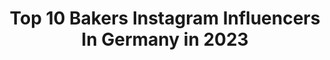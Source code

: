 ---
title: Top 10 Bakers Instagram Influencers In Germany in 2023
description: >-
  Find top bakers Instagram influencers in Germany in 2023. Most popular hashtags: #bakersgonnabake #thebakefeed #bakersofinstagram #backenistliebe.
platform: Instagram
hits: 537
text_top: See the most popular Instagram profiles on inBeat.
text_bottom: Our platform holds 537 Instagram influencers like this in Germany for you to collaborate.
profiles:
  - username: "john_whaite"
    fullname: >-
      John Whaite
    bio: >-
      📚 Cookery writer and baker. 🏆 #gbbo #gbbs winner 2012. 📺 @packedlunchc4 🏫 cookery school: @johnwhaiteskitchen 🏳️‍🌈
    location: "Germany"
    followers: 87398
    engagement: 251
    commentsToLikes: 0.027703
    id: ck6ttzuuvdi8i0j71tf290vbw
    verified: true
    hashtags: "#bakersofinstagram, #bakersgonnabake, #pastry, #homebaker"
  - username: "katjas_tortenfabrik"
    fullname: >-
      
    bio: >-
      Hobby baker Mom of 2 Fragen gern per pn
    location: "Germany"
    followers: 2685
    engagement: 1136
    commentsToLikes: 0.082362
    id: ck6tt9vjt9fjh0j71j6dhc6wa
    verified: false
    hashtags: "#stripedcake, #faultlinecake, #cupcakesofinstagram, #foodblogliebebacken"
  - username: "cloedis_sweet_corner"
    fullname: >-
      Claudia
    bio: >-
      Weekendbaker and hobby-photographer from Niedersachsen / Germany 🍦🍰🍨📸📷
    location: "Germany"
    followers: 4044
    engagement: 2405
    commentsToLikes: 0.191051
    id: ck55mjmn844420i1194i1932l
    verified: false
    hashtags: "#myfoodpics, #bakersgonnabake, #bakingfromscratch, #cakestagram"
  - username: "homenherbs"
    fullname: >-
      Home and Herbs
    bio: >-
      Stefanie Stephan | Content Creator | #foodphotography | #foodstylist | #diy | #interior | #recipes | 3fach-Mama 📍Schwäbisch Gmünd/Baden Württemberg
    location: "Germany"
    followers: 7531
    engagement: 876
    commentsToLikes: 0.129415
    id: ck13550yvzqpb0i19pwgs9vyu
    verified: false
    hashtags: "#ilovebaking, #herbstliebe, #foodforfoodies, #einfacherezepte"
  - username: "kitchenversity"
    fullname: >-
      •Nadine•
    bio: >-
      Willkommen- viel Spaß beim Stöbern🔎 👩🏼‍🍳based in Austria🇦🇹 🌺Passion|Kochen und Backen🥨 🍓Quer durch die Geschmackswelt🌶 🌱Rezepte mit|ohne Thermomix®️
    location: "Germany"
    followers: 11057
    engagement: 767
    commentsToLikes: 0.101767
    id: ck8tacm53r81x0j78j6dvnbrr
    verified: false
    hashtags: "#backenistliebe, #yummyyummy, #yummilicious, #dinnerideas"
  - username: "zuckerzimtundliebe"
    fullname: >-
      Zuckerzimtundliebe
    bio: >-
      Virginia Horstmann / cookbook author, blogger and culinary traveller 📍Bremen/Germany. #zuckerzimtundliebe 🍰 Alle Rezepte und Impressum auf:
    location: "Germany"
    followers: 119436
    engagement: 327
    commentsToLikes: 0.040683
    id: ck134cgm1vrpr0i19stvzztwd
    verified: false
    hashtags: "#imsomartha, #wsbakeclub, #altesland, #eatcaptureshare"
  - username: "frau_gold"
    fullname: >-
      Frau Gold
    bio: >-
      Was man macht, soll man schön machen. Shop und Blog:
    location: "Germany"
    followers: 16902
    engagement: 533
    commentsToLikes: 0.075967
    id: ck6ugo8hb46470j717imr81a8
    verified: false
    hashtags: "#ihavethisthingwithcolours, #supportsmallbusiness, #imakerainbows, #bakersgonnabake"
  - username: "nicestthingscom"
    fullname: >-
      Vera Wohlleben | Nicest Things
    bio: >-
      36, Neustadt an der Weinstraße. Bloggerin, Fotografin, Stylistin für Food & Stills. Kreative Rezepte & Food Fotografie 🍒📷 Blogposts & Infos: ⠀ ⠀ ⠀ ⠀
    location: "Germany"
    followers: 32854
    engagement: 289
    commentsToLikes: 0.062135
    id: ck0vv9ct7o4ji0i19agn6md17
    verified: false
    hashtags: "#backrezepte, #diamantzucker, #sweettooth, #foodblogeats"
  - username: "klaraslife"
    fullname: >-
      Klaraslife Foodblog
    bio: >-
      Kathrin Salzwedel & Ramin Madani Fotografie & Food Styling Vegetarische Rezepte 🍂 Süddeutschland E-Mail: Klaraslife@gmx.de Blog/Rezepte
    location: "Germany"
    followers: 125101
    engagement: 162
    commentsToLikes: 0.052910
    id: ck0u9mhdea4bt0i196xercs1f
    verified: false
    hashtags: "#thebakefeed, #brownies, #foodlover, #food"
  - username: "mariaplusvier"
    fullname: >-
      Maria
    bio: >-
      Mom of 3 boys 💙💙💙 Austria 🇦🇹 familylife ⭐️️ DIY ⭐️ #mariaplusvierbäckt #mariaplusvierplottet #mariaplusviermachtparty #mariaplusvieraufreisen
    location: "Germany"
    followers: 31337
    engagement: 546
    commentsToLikes: 0.023697
    id: ck6twqvp3tkux0j715oks63cc
    verified: false
    hashtags: "#werbungwegenmarkierung, #ilovebaking, #instabake, #instabaker"
---